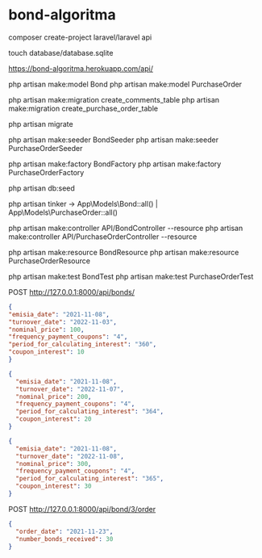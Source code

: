 # bond-algoritma
composer create-project laravel/laravel api

touch database/database.sqlite

https://bond-algoritma.herokuapp.com/api/

php artisan make:model Bond
php artisan make:model PurchaseOrder

php artisan make:migration create_comments_table
php artisan make:migration create_purchase_order_table

php artisan migrate

php artisan make:seeder BondSeeder
php artisan make:seeder PurchaseOrderSeeder

php artisan make:factory BondFactory
php artisan make:factory PurchaseOrderFactory

php artisan db:seed

php artisan tinker -> App\Models\Bond::all() | App\Models\PurchaseOrder::all()


php artisan make:controller API/BondController --resource
php artisan make:controller API/PurchaseOrderController --resource

php artisan make:resource BondResource
php artisan make:resource PurchaseOrderResource


php artisan make:test BondTest
php artisan make:test PurchaseOrderTest


POST http://127.0.0.1:8000/api/bonds/
```json
{
"emisia_date": "2021-11-08",
"turnover_date": "2022-11-03",
"nominal_price": 100,
"frequency_payment_coupons": "4",
"period_for_calculating_interest": "360",
"coupon_interest": 10
}

{
  "emisia_date": "2021-11-08",
  "turnover_date": "2022-11-07",
  "nominal_price": 200,
  "frequency_payment_coupons": "4",
  "period_for_calculating_interest": "364",
  "coupon_interest": 20
}

{
  "emisia_date": "2021-11-08",
  "turnover_date": "2022-11-08",
  "nominal_price": 300,
  "frequency_payment_coupons": "4",
  "period_for_calculating_interest": "365",
  "coupon_interest": 30
}
```

POST http://127.0.0.1:8000/api/bond/3/order
```json
{
  "order_date": "2021-11-23",
  "number_bonds_received": 30
}
```